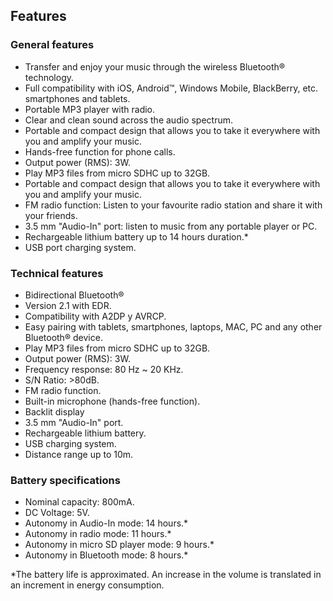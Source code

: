 ## Features

### General features

- Transfer and enjoy your music through the wireless Bluetooth® technology.
- Full compatibility with iOS, Android™, Windows Mobile, BlackBerry, etc. smartphones and tablets.
- Portable MP3 player with radio.
- Clear and clean sound across the audio spectrum.
- Portable and compact design that allows you to take it everywhere with you and amplify your music.
- Hands-free function for phone calls.
- Output power (RMS): 3W.
- Play MP3 files from micro SDHC up to 32GB.
- Portable and compact design that allows you to take it everywhere with you and amplify your music.
- FM radio function: Listen to your favourite radio station and share it with your friends.
- 3.5 mm "Audio-In" port: listen to music from any portable player or PC.
- Rechargeable lithium battery up to 14 hours duration.*
- USB port charging system.


### Technical features

- Bidirectional Bluetooth®
- Version 2.1 with EDR.
- Compatibility with A2DP y AVRCP.
- Easy pairing with tablets, smartphones, laptops, MAC, PC and any other Bluetooth® device.
- Play MP3 files from micro SDHC up to 32GB.
- Output power (RMS): 3W.
- Frequency response: 80 Hz ~ 20 KHz.
- S/N Ratio: >80dB.
- FM radio function.
- Built-in microphone (hands-free function).
- Backlit display
- 3.5 mm "Audio-In" port.
- Rechargeable lithium battery.
- USB charging system.
- Distance range up to 10m.


### Battery specifications

- Nominal capacity: 800mA.
- DC Voltage: 5V.
- Autonomy in Audio-In mode: 14 hours.*
- Autonomy in radio mode: 11 hours.*
- Autonomy in micro SD player mode: 9 hours.*
- Autonomy in Bluetooth mode: 8 hours.*


*The battery life is approximated. An increase in the volume is translated in an increment in energy consumption.
